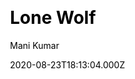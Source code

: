 ---
title: Lone Wolf
github: https://github.com/manid2/lone-wolf-theme/
demo: https://manid2.github.io/lone-wolf-theme/
author: Mani Kumar
date: 2020-08-23T18:13:04.000Z
ssg:
  - Jekyll
cms:
  - Markdown
css:
  - Bootstrap
category:
  - Blog
  - Portfolio
description: A simple bootstrap based jekyll theme.
draft: false
publish_date: '2019-02-17T10:19:22Z'
update_date: '2021-07-01T19:24:41Z'
github_star: 13
github_fork: 53
---